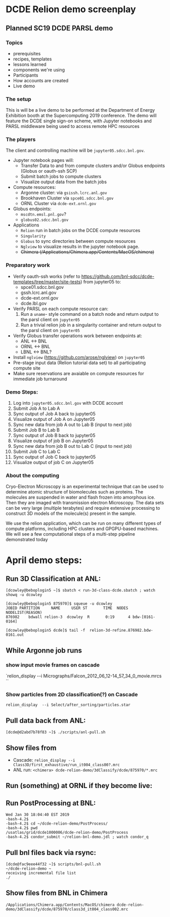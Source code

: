 # DCDE Relion demo screenplay


## Planned SC19 DCDE PARSL demo

### Topics
  * prerequisites
  * recipes, templates
  * lessons learned
  * components we're using
  * Participants
  * How accounts are created
  * Live demo

### The setup

This is will be a live demo to be performed at the Department of Energy Exhibition booth at the Supercomputing 2019 conference.  The demo will  feature the DCDE single sign-on scheme, with Jupyter notebooks and PARSL middleware being used to access remote HPC resources

### The players
The client and controlling machine will be `jupyter05.sdcc.bnl.gov`.  
  * Jupyter notebook pages will:
    * Transfer Data to and from compute clusters and/or Globus endpoints (Globus or oauth-ssh SCP)
    * Submit batch jobs to compute clusters
    * Visualize output data from the batch jobs
  * Compute resources:  
    * Argonne cluster:  via `gsissh.lcrc.anl.gov`
    * Brookhaven Cluster via  `spce01.sdcc.bnl.gov`
    * ORNL Cluster via `dcde-ext.ornl.gov`
  * Globus endpoints:
    * `mscdtn.emsl.pnl.gov`?
    * `globus02.sdcc.bnl.gov`
  * Applications
    * `Relion` run in batch jobs on the DCDE compute resources
    * `Singularity`
    * `Globus` to sync directories between compute resources
    * `Nglview` to visualize results in the jupyter notebook page.
    * ~~Chimera (/Applications/Chimera.app/Contents/MacOS/chimera)~~

### Preparatory work
  * Verify oauth-ssh works (refer to https://github.com/bnl-sdcc/dcde-templates/tree/master/site-tests) from jupyter05 to:
    * spce01.sdcc.bnl.gov
    * gssh.lcrc.anl.gov
    * dcde-ext.ornl.gov
    * dcde.lbl.gov
  * Verify PARSL on each compute resource can:
     1. Run a `uname`- style command on a batch node and return output to the parsl client on `jupyter05`    
     2. Run a trivial relion job in a singularity container and return output to the parsl client on `jupyter05`    
  * Verify Globus transfer operations work between endpoints at:
    * ANL <-> BNL
    * ORNL <-> BNL
    * LBNL <-> BNL?
  * Install `nglview` (https://github.com/arose/nglview) on `jupyter05`
  * Pre-stage input data (Relion tutorial data set) to all participating compute site
  * Make sure reservations are avaiable on compute resources for immediate job turnaround

### Demo Steps:

  1. Log into `jupyter05.sdcc.bnl.gov` with DCDE account
  1. Submit Job A to Lab A
  1. Sync output of Job A back to jupyter05
  1. Visualize output of Job A on Jupyter05
  1. Sync new data from job A out to Lab B (input to next job)
  1. Submit Job B to Lab B
  1. Sync output of Job B back to jupyter05
  1. Visualize output of job B on Jupyter05
  1. Sync new data from job B out to Lab C (input to next job)
  1. Submit Job C to Lab C
  1. Sync output of Job C back to jupyter05
  1. Visualize output of job C on Jupyter05


### About the computing

Cryo-Electron Microscopy is an experimental technique that can be used to determine atomic structure of biomolecules such as proteins.  The molecules are suspended in water and flash frozen into amorphous ice.  Then they are imaged with transmission electron Microscopy.  The data sets can be very large (multiple terabytes) and require extensive processing to construct 3D models of the molecule(s) present in the sample.

We use the relion application, which can be run on many different types of compute platforms, including HPC clusters and GPGPU-based machines.  We will see a few computational steps of a multi-step  pipeline demonstrated today

# April demo steps:

## Run 3D Classification at ANL:

```
[dcowley@beboplogin5 ~]$ sbatch < run-3d-class-dcde.sbatch ; watch showq -u dcowley

[dcowley@beboplogin5 875970]$ squeue -u dcowley
JOBID PARTITION     NAME     USER ST       TIME  NODES NODELIST(REASON)
876982    bdwall relion-3  dcowley  R       0:19      4 bdw-[0161-0164]

[dcowley@beboplogin5 dcde]$ tail -f  relion-3d-refine.876982.bdw-0161.out
```

## While  Argonne job runs

### show input movie frames on cascade

`relion_display --i  Micrographs/Falcon_2012_06_12-14_57_34_0_movie.mrcs ``


### Show particles from 2D classification(?)  on Cascade


```
relion_display  --i Select/after_sorting/particles.star
```


## Pull data back from ANL:
```
[dcde@d2abd7b78f83 ~]$ ./scripts/anl-pull.sh
```

## Show files from  
  * Cascade:  `relion_display --i  Class3D/first_exhaustive/run_it004_class00?.mrc`
  * ANL run: `<chimera> dcde-relion-demo/3dClassify/dcde/875970/*.mrc`

## Run (something) at ORNL if they become live:

## Run PostProcessing at BNL:

```
Wed Jan 30 18:04:40 EST 2019
-bash-4.2$
-bash-4.2$ cd ~/dcde-relion-demo/PostProcess/
-bash-4.2$ pwd
/usatlas/grid/dcde1000006/dcde-relion-demo/PostProcess
-bash-4.2$ condor_submit ~/relion-bnl-demo.jdl ; watch condor_q
```

## Pull bnl files back via rsync:

```
[dcde@fac9eee44f32 ~]$ scripts/bnl-pull.sh
~/dcde-relion-demo ~
receiving incremental file list
./
```

## Show files from BNL in Chimera

 `/Applications/Chimera.app/Contents/MacOS/chimera dcde-relion-demo/3dClassify/dcde/875970/class3d_it004_class002.mrc`
